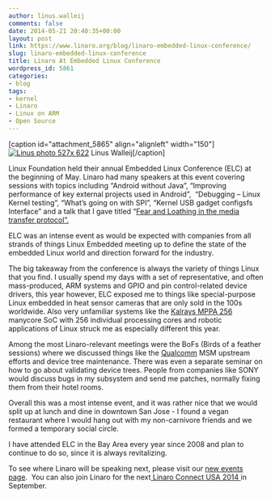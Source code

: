 ```yaml
---
author: linus.walleij
comments: false
date: 2014-05-21 20:40:35+00:00
layout: post
link: https://www.linaro.org/blog/linaro-embedded-linux-conference/
slug: linaro-embedded-linux-conference
title: Linaro At Embedded Linux Conference
wordpress_id: 5861
categories:
- blog
tags:
- kernel
- Linaro
- Linux on ARM
- Open Source
---
```


[caption id="attachment_5865" align="alignleft" width="150"][![Linus photo 527x 622](/assets/blog/Linus-photo-527x-622-150x150.jpg)](/assets/blog/Linus-photo-527x-622.jpg) Linus Walleij[/caption]

Linux Foundation held their annual Embedded Linux Conference (ELC) at the beginning of May. Linaro had many speakers at this event covering sessions with topics including “Android without Java”, “Improving performance of key external projects used in Android”,  “Debugging – Linux Kernel testing”, “What’s going on with SPI”, “Kernel USB gadget configsfs Interface” and a talk that I gave titled “[Fear and Loathing in the media transfer protocol”.](http://events.linuxfoundation.org/sites/events/files/slides/Media%20Transfer%20Protocol.pdf)

ELC was an intense event as would be expected with companies from all strands of things Linux Embedded meeting up to define the state of the embedded Linux world and direction forward for the industry.

The big takeaway from the conference is always the variety of things Linux that you find. I usually spend my days with a set of representative, and often mass-produced, ARM systems and GPIO and pin control-related device drivers, this year however, ELC exposed me to things like special-purpose Linux embedded in heat sensor cameras that are only sold in the 100s worldwide. Also very unfamiliar systems like the [Kalrays MPPA 256 ](http://www.kalray.eu/products/mppa-manycore-a-multicore-processors-family-13/mppa-256/)manycore SoC with 256 individual processing cores and robotic applications of Linux struck me as especially different this year.

Among the most Linaro-relevant meetings were the BoFs (Birds of a feather sessions) where we discussed things like the [Qualcomm](http://www.qualcomm.com/) MSM upstream efforts and device tree maintenance. There was even a separate seminar on how to go about validating device trees. People from companies like SONY would discuss bugs in my subsystem and send me patches, normally fixing them from their hotel rooms.

Overall this was a most intense event, and it was rather nice that we would split up at lunch and dine in downtown San Jose - I found a vegan restaurant where I would hang out with my non-carnivore friends and we formed a temporary social circle.

I have attended ELC in the Bay Area every year since 2008 and plan to continue to do so, since it is always revitalizing.

To see where Linaro will be speaking next, please visit our [new events page](http://www.linaro.org/hub/).  You can also join Linaro for the next[ Linaro Connect USA 2014 ](http://www.linaro.org/connect/lcu/lcu14/)in September.


